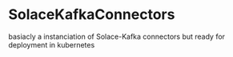 # SolaceKafkaConnectors
basiacly a instanciation of Solace-Kafka connectors but ready for deployment in kubernetes
